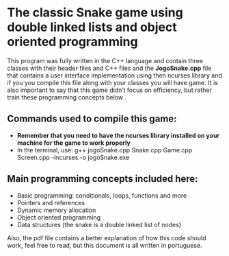 # The classic Snake game using double linked lists and object oriented programming
This program was fully written in the C++ language and contain three classes with their header files and C++ files and the **JogoSnake.cpp** file that contains a user interface implementation using then ncurses library and if you you compile this file along with your classes you will have game. It is also important to say that this game didn’t focus on efficiency, but rather train these programming concepts below
.
## Commands used to compile this game:
- **Remember that you need to have the ncurses library installed on your machine for the game to work properly**
- In the terminal, use: g++ jogoSnake.cpp Snake.cpp Game.cpp Screen.cpp -lncurses -o jogoSnake.exe

## Main programming concepts included here:
- Basic programming: conditionals, loops, functions and more
- Pointers and references
- Dynamic memory allocation
- Object oriented programming
- Data structures (the snake is a double linked list of nodes)

Also, the pdf file contains a better explanation of how this code should work, feel free to read, but this document is all written in portuguese.

